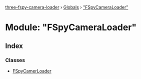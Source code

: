[three-fspy-camera-loader](../README.md) › [Globals](../globals.md) › ["FSpyCameraLoader"](_fspycameraloader_.md)

# Module: "FSpyCameraLoader"

## Index

### Classes

* [FSpyCamerLoader](../classes/_fspycameraloader_.fspycamerloader.md)
